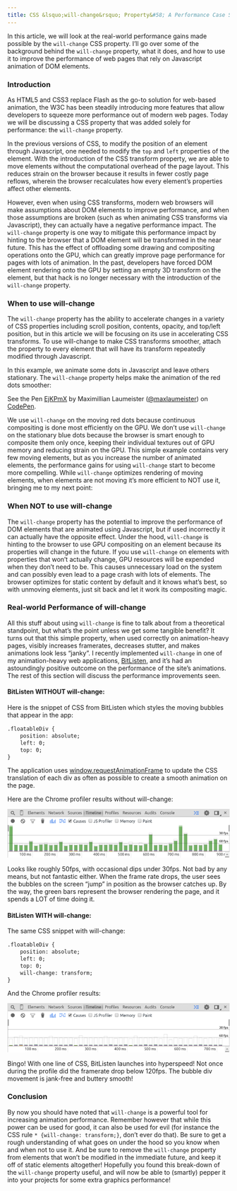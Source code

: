 ```yaml
---
title: CSS &lsquo;will-change&rsquo; Property&#58; A Performance Case Study
---
```


In this article, we will look at the real-world performance gains made possible by the ``will-change`` CSS property. I’ll go over some of the background behind the ``will-change`` property, what it does, and how to use it to improve the performance of web pages that rely on Javascript animation of DOM elements.

### Introduction

As HTML5 and CSS3 replace Flash as the go-to solution for web-based animation, the W3C has been steadily introducing more features that allow developers to squeeze more performance out of modern web pages. Today we will be discussing a CSS property that was added solely for performance: the ``will-change`` property.

In the previous versions of CSS, to modify the position of an element through Javascript, one needed to modify the ``top`` and ``left`` properties of the element. With the introduction of the CSS transform property, we are able to move elements without the computational overhead of the page layout. This reduces strain on the browser because it results in fewer costly page reflows, wherein the browser recalculates how every element’s properties affect other elements.

However, even when using CSS transforms, modern web browsers will make assumptions about DOM elements to improve performance, and when those assumptions are broken (such as when animating CSS transforms via Javascript), they can actually have a negative performance impact. The ``will-change`` property is one way to mitigate this performance impact by hinting to the browser that a DOM element will be transformed in the near future. This has the effect of offloading some drawing and compositing operations onto the GPU, which can greatly improve page performance for pages with lots of animation. In the past, developers have forced DOM element rendering onto the GPU by setting an empty 3D transform on the element, but that hack is no longer necessary with the introduction of the ``will-change`` property.

### When to use will-change

The ``will-change`` property has the ability to accelerate changes in a variety of CSS properties including scroll position, contents, opacity, and top/left position, but in this article we will be focusing on its use in accelerating CSS transforms. To use will-change to make CSS transforms smoother, attach the property to every element that will have its transform repeatedly modified through Javascript.

In this example, we animate some dots in Javascript and leave others stationary. The ``will-change`` property helps make the animation of the red dots smoother:

<p data-height="268" data-theme-id="0" data-slug-hash="EjKPmX" data-default-tab="result" data-user="maxlaumeister" class='codepen'>See the Pen <a href='http://codepen.io/maxlaumeister/pen/EjKPmX/'>EjKPmX</a> by Maximillian Laumeister (<a href='http://codepen.io/maxlaumeister'>@maxlaumeister</a>) on <a href='http://codepen.io'>CodePen</a>.</p>
<script async src="//assets.codepen.io/assets/embed/ei.js"></script>

We use ``will-change`` on the moving red dots because continuous compositing is done most efficiently on the GPU. We don’t use ``will-change`` on the stationary blue dots because the browser is smart enough to composite them only once, keeping their individual textures out of GPU memory and reducing strain on the GPU. This simple example contains very few moving elements, but as you increase the number of animated elements, the performance gains for using ``will-change`` start to become more compelling. While ``will-change`` optimizes rendering of moving elements, when elements are not moving it’s more efficient to NOT use it, bringing me to my next point:

### When NOT to use will-change

The ``will-change`` property has the potential to improve the performance of DOM elements that are animated using Javascript, but if used incorrectly it can actually have the opposite effect. Under the hood, ``will-change`` is hinting to the browser to use GPU compositing on an element because its properties will change in the future. If you use ``will-change`` on elements with properties that won’t actually change, GPU resources will be expended when they don’t need to be. This causes unnecessary load on the system and can possibly even lead to a page crash with lots of elements. The browser optimizes for static content by default and it knows what’s best, so with unmoving elements, just sit back and let it work its compositing magic.

### Real-world Performance of will-change

All this stuff about using ``will-change`` is fine to talk about from a theoretical standpoint, but what’s the point unless we get some tangible benefit? It turns out that this simple property, when used correctly on animation-heavy pages, visibly increases framerates, decreases stutter, and makes animations look less “janky”. I recently implemented ``will-change`` in one of my animation-heavy web applications, [BitListen](http://www.bitlisten.com/), and it’s had an astoundingly positive outcome on the performance of the site’s animations. The rest of this section will discuss the performance improvements seen.

#### BitListen WITHOUT will-change:

Here is the snippet of CSS from BitListen which styles the moving bubbles that appear in the app:

    .floatableDiv {
	    position: absolute;
	    left: 0;
	    top: 0;
    }

The application uses [window.requestAnimationFrame](https://developer.mozilla.org/en-US/docs/Web/API/window/requestAnimationFrame) to update the CSS translation of each div as often as possible to create a smooth animation on the page.

Here are the Chrome profiler results without will-change:

![BitListen Without will-change](/img/2015-5-12-css-will-change-property-a-performance-case-study/without-will-change.png)

Looks like roughly 50fps, with occasional dips under 30fps. Not bad by any means, but not fantastic either. When the frame rate drops, the user sees the bubbles on the screen &ldquo;jump&rdquo; in position as the browser catches up. By the way, the green bars represent the browser rendering the page, and it spends a LOT of time doing it.

#### BitListen WITH will-change:

The same CSS snippet with will-change:

    .floatableDiv {
        position: absolute;
        left: 0;
        top: 0;
        will-change: transform;
    }

And the Chrome profiler results:

![BitListen With will-change](/img/2015-5-12-css-will-change-property-a-performance-case-study/with-will-change.png)

Bingo! With one line of CSS, BitListen launches into hyperspeed! Not once during the profile did the framerate drop below 120fps. The bubble div movement is jank-free and buttery smooth!

### Conclusion

By now you should have noted that ``will-change`` is a powerful tool for increasing animation performance. Remember however that while this power can be used for good, it can also be used for evil (for instance the CSS rule ``* {will-change: transform;}``, don’t ever do that). Be sure to get a rough understanding of what goes on under the hood so you know when and when not to use it. And be sure to remove the ``will-change`` property from elements that won’t be modified in the immediate future, and keep it off of static elements altogether! Hopefully you found this break-down of the ``will-change`` property useful, and will now be able to (smartly) pepper it into your projects for some extra graphics performance!

